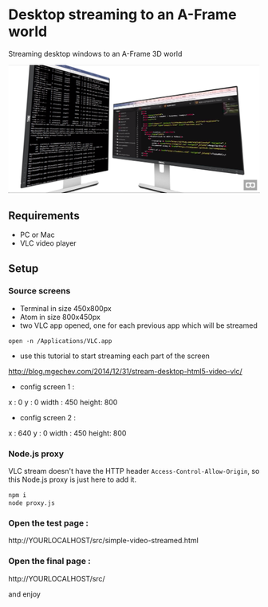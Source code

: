 # Desktop streaming to an A-Frame world

Streaming desktop windows to an A-Frame 3D world

![screenshot](screenshots/view.png)

## Requirements

- PC or Mac
- VLC video player

## Setup

### Source screens

- Terminal in size 450x800px
- Atom in size 800x450px
- two VLC app opened, one for each previous app which will be streamed

```
open -n /Applications/VLC.app
```

- use this tutorial to start streaming each part of the screen

http://blog.mgechev.com/2014/12/31/stream-desktop-html5-video-vlc/

- config screen 1 :

x : 0
y : 0
width : 450
height: 800

- config screen 2 :

x : 640
y : 0
width : 450
height: 800

### Node.js proxy

VLC stream doesn't have the HTTP header `Access-Control-Allow-Origin`, so this Node.js proxy is just here to add it.

```
npm i
node proxy.js
```

### Open the test page :

http://YOURLOCALHOST/src/simple-video-streamed.html

### Open the final page :

http://YOURLOCALHOST/src/

and enjoy
